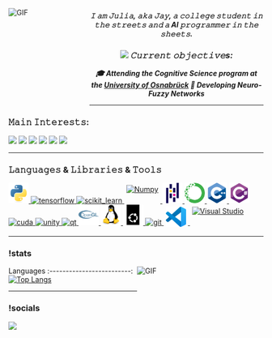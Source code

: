 




<img align="left" alt="GIF" src="https://media2.giphy.com/media/v1.Y2lkPTc5MGI3NjExZGI1ZGl2dGh5cGgxYXIzcTduc2FienY2aGhnNGlhaTAxc2Z0NXM3aCZlcD12MV9pbnRlcm5hbF9naWZfYnlfaWQmY3Q9cw/fMgTf1GYDNhaLhBM12/giphy.gif" width="150" height="200" style="float:left; margin-right:10px;"><a href="https://giphy.com/stickers/taza-cofe-coff-fMgTf1GYDNhaLhBM12"></a></p></div>

<h5 align="center">
𝙸 𝚊𝚖 𝙹𝚞𝚕𝚒𝚊, 𝚊𝚔𝚊 𝙹𝚊𝚢, 𝚊 𝚌𝚘𝚕𝚕𝚎𝚐𝚎 𝚜𝚝𝚞𝚍𝚎𝚗𝚝 𝚒𝚗 𝚝𝚑𝚎 𝚜𝚝𝚛𝚎𝚎𝚝𝚜 𝚊𝚗𝚍 𝚊 AI 𝚙𝚛𝚘𝚐𝚛𝚊𝚖𝚖𝚎𝚛 𝚒𝚗 𝚝𝚑𝚎 𝚜𝚑𝚎𝚎𝚝𝚜.

<div align="center">

### <img src="https://media.giphy.com/media/VgCDAzcKvsR6OM0uWg/giphy.gif" width="50">  𝙲𝚞𝚛𝚛𝚎𝚗𝚝 𝚘𝚋𝚓𝚎𝚌𝚝𝚒𝚟𝚎s:

   🎓 Attending the Cognitive Science program at the [University of Osnabrück](https://www.ikw.uni-osnabrueck.de/en/home.html)
   🌱 Developing Neuro-Fuzzy Networks
</a></p></div>
 
----
### 𝙼𝚊𝚒𝚗 𝙸𝚗𝚝𝚎𝚛𝚎𝚜𝚝𝚜:
![](https://img.shields.io/badge/Artificial_intelligence-informational?style=for-the-badge&logo=appveyor&logo=<LOGO_NAME>&logoColor=white&color=blue)
![](https://img.shields.io/badge/NEURO_FUZZY_LOGIC-informational?style=for-the-badge&logo=appveyor&logo=<LOGO_NAME>&logoColor=white&color=blue)
![](https://img.shields.io/badge/Artifical_life-informational?style=for-the-badge&logo=appveyor&logo=<LOGO_NAME>&logoColor=white&color=2bbc8a)
![](https://img.shields.io/badge/Emergence_and_Self_organization-informational?style=for-the-badge&logo=appveyor&logo=<LOGO_NAME>&logoColor=white&color=2bbc8a)
![](https://img.shields.io/badge/Parallel_Computing-informational?style=for-the-badge&logo=appveyor&logo=<LOGO_NAME>&logoColor=white&color=9cf)
![](https://img.shields.io/badge/GPGPU-informational?style=for-the-badge&logo=appveyor&logo=<LOGO_NAME>&logoColor=white&color=9cf)
![]()


----
### 𝙻𝚊𝚗𝚐𝚞𝚊𝚐𝚎𝚜 & 𝙻𝚒𝚋𝚛𝚊𝚛𝚒𝚎𝚜 & 𝚃𝚘𝚘𝚕𝚜

<a href="https://www.python.org" target="_blank" rel="noreferrer"> <img src="https://raw.githubusercontent.com/devicons/devicon/master/icons/python/python-original.svg" alt="python" width="40" height="40"/> 
</a> 
<a href="https://www.tensorflow.org" target="_blank" rel="noreferrer"> <img src="https://www.vectorlogo.zone/logos/tensorflow/tensorflow-icon.svg" alt="tensorflow" width="40" height="40"/> 
</a> 
<a href="https://scikit-learn.org/" target="_blank" rel="noreferrer"> <img src="https://upload.wikimedia.org/wikipedia/commons/0/05/Scikit_learn_logo_small.svg" alt="scikit_learn" width="40" height="40"/> 
</a> 
<a href="https://numpy.org/" target="_blank" rel="noreferrer"> <img src="https://user-images.githubusercontent.com/50221806/86498201-a8bd8680-bd39-11ea-9d08-66b610a8dc01.png" alt="Numpy" height="40" style="vertical-align:top; margin:4px"> 
</a>
<a href="https://pandas.pydata.org/" target="_blank" rel="noreferrer"> <img src="https://raw.githubusercontent.com/devicons/devicon/2ae2a900d2f041da66e950e4d48052658d850630/icons/pandas/pandas-original.svg" alt="pandas" width="40" height="40"/> 
</a>
<a href="https://www.anaconda.com/" target="_blank" rel="noreferrer"> 
<img src="https://raw.githubusercontent.com/devicons/devicon/master/icons/anaconda/anaconda-original.svg"  alt="anaconda" width="40" height="40"/> 
</a>
</a>
<a href="https://www.w3schools.com/cpp/" target="_blank" rel="noreferrer"> <img src="https://raw.githubusercontent.com/devicons/devicon/master/icons/cplusplus/cplusplus-original.svg" alt="cplusplus" width="40" height="40"/> 
</a>
<a href="https://www.w3schools.com/cs/" target="_blank" rel="noreferrer"> <img src="https://raw.githubusercontent.com/devicons/devicon/master/icons/csharp/csharp-original.svg" alt="csharp" width="40" height="40"/>
</a> 
<a href="https://developer.nvidia.com/cuda-toolkit" target="_blank" rel="noreferrer"> <img src="https://static.vecteezy.com/system/resources/previews/004/394/832/original/gpu-icon-graphic-chipset-vector.jpg" alt="cuda" width="40" height="40"/>
</a> 
<a href="https://unity.com/" target="_blank" rel="noreferrer"> <img src="https://cdn.vox-cdn.com/thumbor/rIODN4GyZIKY1an1gXiV6OSeBOo=/100x0:1180x720/1820x1213/filters:focal(100x0:1180x720):format(webp)/cdn.vox-cdn.com/uploads/chorus_image/image/31304769/unity-logo-black_1280.0.jpg" alt="unity" width="60" height="40"/>
</a> 
<a href="https://www.qt.io/" target="_blank" rel="noreferrer"> <img src="https://upload.wikimedia.org/wikipedia/commons/0/0b/Qt_logo_2016.svg" alt="qt" width="40" height="40"/>
</a>
</a> 
<a href="https://www.opengl.org/" target="_blank" rel="noreferrer"> <img src="https://github.com/devicons/devicon/blob/master/icons/opengl/opengl-plain.svg" alt="opengl" width="40" height="40"/>
</a>
</a> 
<a href="https://www.linux.org/" target="_blank" rel="noreferrer"> <img src="https://raw.githubusercontent.com/devicons/devicon/master/icons/linux/linux-original.svg" alt="linux" width="40" height="40"/> 
</a> 
<a href="https://ubuntu.com//" target="_blank" rel="noreferrer"> <img src="https://github.com/devicons/devicon/blob/master/icons/ubuntu/ubuntu-plain.svg" alt="ubuntu" width="40" height="40"/> 
</a> 
<a href="https://git-scm.com/" target="_blank" rel="noreferrer"> <img src="https://www.vectorlogo.zone/logos/git-scm/git-scm-icon.svg" alt="git" width="40" height="40"/>
</a>
<a href="https://code.visualstudio.com/" target="_blank" rel="noreferrer"> <img src="https://raw.githubusercontent.com/github/explore/80688e429a7d4ef2fca1e82350fe8e3517d3494d/topics/visual-studio-code/visual-studio-code.png" alt="VS Code" height="40" style="vertical-align:top; margin:4px">
</a>
<a href="https://visualstudio.microsoft.com/de/" target="_blank" rel="noreferrer"><img src="https://camo.githubusercontent.com/19f08d139ca07b552b7155d11311bc2c1046e3e12572a2ea1c997d5339dbdd76/68747470733a2f2f6d617274696e63686176657a2e6769746875622e696f2f4173736574732f4c6f676f732f76697375616c2d73747564696f2e737667" alt="Visual Studio" height="40" style="vertical-align:top; margin:4px">
</a>

 ----
### !stats

 <img align="right" alt="GIF" src="https://media.giphy.com/media/YmUzbfKCRlbJQoPqOz/giphy.gif" width="250" height="300" /><a href="https://giphy.com/stickers/plant-pot-indoor-YmUzbfKCRlbJQoPqOz"></a></p></div>

 
  Languages
:-------------------------:
 [![Top Langs](https://github-readme-stats.vercel.app/api/top-langs/?username=juelha&layout=compact&theme=radical&langs_count=16)](https://github.com/anuraghazra/github-readme-stats)

----
### !socials
<p align="left">
  <a target="_blank"href="https://www.linkedin.com/in/julia-hattendorf/"><img src="https://img.shields.io/badge/linkedin-%230077B5.svg?&style=for-the-badge&logo=linkedin&logoColor=white" /></a>&nbsp;&nbsp;&nbsp;&nbsp;
</p>
</h5>
</a></p></div>
